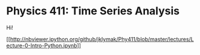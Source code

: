 Physics 411: Time Series Analysis
=================================

Hi!

[[http://nbviewer.ipython.org/github/jklymak/Phy411/blob/master/lectures/Lecture-0-Intro-Python.ipynb]]
